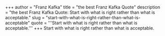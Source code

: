 +++
author = "Franz Kafka"
title = "the best Franz Kafka Quote"
description = "the best Franz Kafka Quote: Start with what is right rather than what is acceptable."
slug = "start-with-what-is-right-rather-than-what-is-acceptable"
quote = '''Start with what is right rather than what is acceptable.'''
+++
Start with what is right rather than what is acceptable.
